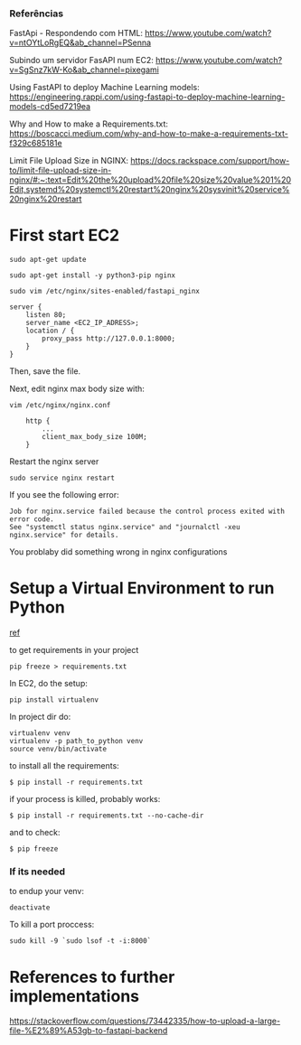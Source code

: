 ### Referências

FastApi - Respondendo com HTML: https://www.youtube.com/watch?v=ntOYtLoRgEQ&ab_channel=PSenna

Subindo um servidor FasAPI num EC2:
https://www.youtube.com/watch?v=SgSnz7kW-Ko&ab_channel=pixegami

Using FastAPI to deploy Machine Learning models: https://engineering.rappi.com/using-fastapi-to-deploy-machine-learning-models-cd5ed7219ea

Why and How to make a Requirements.txt: https://boscacci.medium.com/why-and-how-to-make-a-requirements-txt-f329c685181e

Limit File Upload Size in NGINX: https://docs.rackspace.com/support/how-to/limit-file-upload-size-in-nginx/#:~:text=Edit%20the%20upload%20file%20size%20value%201%20Edit,systemd%20systemctl%20restart%20nginx%20sysvinit%20service%20nginx%20restart

# First start EC2
```
sudo apt-get update 
```

```
sudo apt-get install -y python3-pip nginx
```

```
sudo vim /etc/nginx/sites-enabled/fastapi_nginx
```

```
server {
    listen 80;
    server_name <EC2_IP_ADRESS>;
    location / {
        proxy_pass http://127.0.0.1:8000;
    }
}
```
Then, save the file.


Next, edit nginx max body size with:
```
vim /etc/nginx/nginx.conf
```
```
    http {
        ...
        client_max_body_size 100M;
    }
```

Restart the nginx server
```
sudo service nginx restart
```

If you see the following error:
```
Job for nginx.service failed because the control process exited with error code.
See "systemctl status nginx.service" and "journalctl -xeu nginx.service" for details.
```
You problaby did something wrong in nginx configurations 


# Setup a Virtual Environment to run Python
[ref](https://engineering.rappi.com/using-fastapi-to-deploy-machine-learning-models-cd5ed7219ea)

to get requirements in your project
```
pip freeze > requirements.txt
```

In EC2, do the setup:
```
pip install virtualenv
```

In project dir do:
```
virtualenv venv
virtualenv -p path_to_python venv
source venv/bin/activate
```

to install all the requirements:
```
$ pip install -r requirements.txt
```

if your process is killed, probably works:
```
$ pip install -r requirements.txt --no-cache-dir
```

and to check:
```
$ pip freeze
```

### If its needed

to endup your venv:
```
deactivate
```

To kill a port proccess:
```
sudo kill -9 `sudo lsof -t -i:8000`
```

# References to further implementations
https://stackoverflow.com/questions/73442335/how-to-upload-a-large-file-%E2%89%A53gb-to-fastapi-backend

